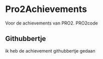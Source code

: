 # Pro2Achievements
Voor de achievements van PRO2. PRO2code
## Githubbertje
ik heb de achievement githubbertje gedaan
